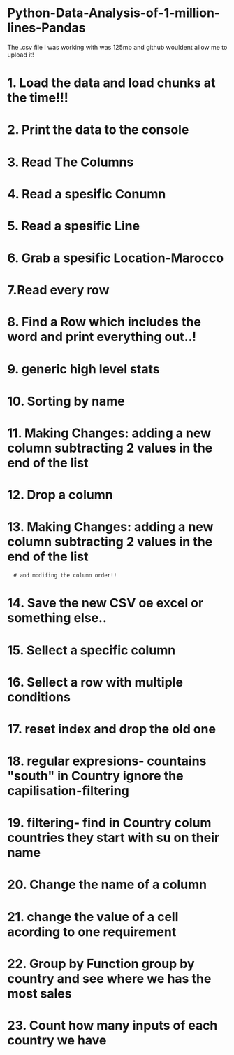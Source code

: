 # Python-Data-Analysis-of-1-million-lines-Pandas

The .csv file i was working with was 125mb and github wouldent allow me to upload it!

 # 1. Load the data and load chunks at the time!!!
 # 2. Print the data to the console
 # 3. Read The Columns
 # 4. Read a spesific Conumn
 # 5. Read a spesific Line
 # 6. Grab a spesific Location-Marocco
 # 7.Read  every row
 # 8. Find a Row which includes the word and print everything out..!
 # 9. generic high level stats
 # 10. Sorting by name
 # 11. Making Changes: adding a new column subtracting 2 values in the end of the list
 # 12. Drop a column
 # 13. Making Changes: adding a new column subtracting 2 values in the end of the list
      # and modifing the column order!!
 # 14. Save the new CSV oe excel or something else..
 # 15. Sellect a specific column
 # 16. Sellect a row with multiple conditions
 # 17. reset index and drop the old one
 # 18. regular expresions- countains "south" in Country ignore the capilisation-filtering
 # 19. filtering- find in Country colum countries they start with su on their name
 # 20. Change the name of a column
 # 21. change the value of a cell acording to one requirement
 # 22. Group by Function group by country and see where we has the most sales
 # 23. Count how many inputs of each country we have
